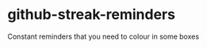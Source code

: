 github-streak-reminders
=======================

Constant reminders that you need to colour in some boxes
